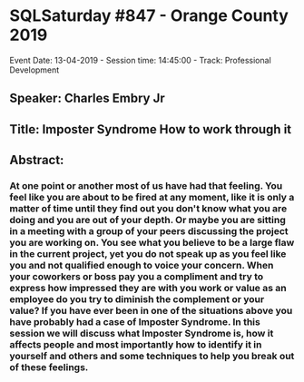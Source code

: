 # SQLSaturday #847 - Orange County 2019
Event Date: 13-04-2019 - Session time: 14:45:00 - Track: Professional Development
## Speaker: Charles Embry Jr
## Title: Imposter Syndrome   How to work through it
## Abstract:
### At one point or another most of us have had that feeling. You feel like you are about to be fired at any moment, like it is only a matter of time until they find out you don't know what you are doing and you are out of your depth. Or maybe you are sitting in a meeting with a group of your peers discussing the project you are working on. You see what you believe to be a large flaw in the current project, yet you do not speak up as you feel like you and not qualified enough to voice your concern. When your coworkers or boss pay you a compliment and try to express how impressed they are with you work or value as an employee do you try to diminish the complement or your value? If you have ever been in one of the situations above you have probably had a case of Imposter Syndrome. In this session we will discuss what Imposter Syndrome is, how it affects people and most importantly how to identify it in yourself and others and some techniques to help you break out of these feelings.
